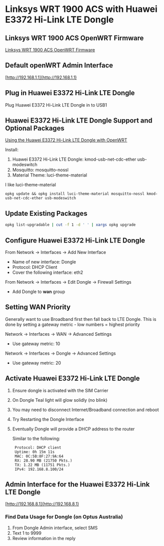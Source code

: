 # Linksys WRT 1900 ACS with Huawei E3372 Hi-Link LTE Dongle

## Linksys WRT 1900 ACS OpenWRT Firmware

[Linksys WRT 1900 ACS OpenWRT Firmware](https://openwrt.org/toh/views/toh_fwdownload?dataflt%5BModel*%7E%5D=wrt1900acs)

## Default openWRT Admin Interface

[http://192.168.1.1](http://192.168.1.1)

## Plug in Huawei E3372 Hi-Link LTE Dongle

Plug Huawei E3372 Hi-Link LTE Dongle in to USB1

## Huawei E3372 Hi-Link LTE Dongle Support and Optional Packages

[Using the Huawei E3372 Hi-Link LTE Dongle with OpenWRT](https://protyposis.net/blog/using-the-huawei-e3372-hi-link-lte-dongle-with-openwrt)

Install:

1. Huawei E3372 Hi-Link LTE Dongle: kmod-usb-net-cdc-ether usb-modeswitch
2. Mosquitto: mosquitto-nossl
3. Material Theme: luci-theme-material

I like luci-theme-material

```
opkg update && opkg install luci-theme-material mosquitto-nossl kmod-usb-net-cdc-ether usb-modeswitch

```

## Update Existing Packages

```bash
opkg list-upgradable | cut -f 1 -d ' ' | xargs opkg upgrade
```

## Configure Huawei E3372 Hi-Link LTE Dongle

From Network -> Interfaces -> Add New Interface

- Name of new interface: Dongle
- Protocol: DHCP Client
- Cover the following interface: eth2

From Network -> Interfaces -> Edit Dongle -> Firewall Settings

- Add Dongle to **wan** group

## Setting WAN Priority

Generally want to use Broadband first then fall back to LTE Dongle. This is done by setting a gateway metric - low numbers = highest priority

Network -> Interfaces -> WAN -> Advanced Settings

- Use gateway metric: 10

Network -> Interfaces -> Dongle -> Advanced Settings

- Use gateway metric: 20

## Activate Huawei E3372 Hi-Link LTE Dongle

1. Ensure dongle is activated with the SIM Carrier
2. On Dongle Teal light will glow solidly (no blink)
3. You may need to disconnect Internet/Broadband connection and reboot
4. Try Restarting the Dongle Interface
5. Eventually Dongle will provide a DHCP address to the router

    Similar to the following:

        Protocol: DHCP client
        Uptime: 0h 15m 11s
        MAC: 0C:5B:8F:27:9A:64
        RX: 28.90 MB (21750 Pkts.)
        TX: 1.22 MB (11751 Pkts.)
        IPv4: 192.168.8.100/24

## Admin Interface for the Huawei E3372 Hi-Link LTE Dongle

[http://192.168.8.1](http://192.168.8.1)

### Find Data Usage for Dongle (on Optus Australia)

1. From Dongle Admin interface, select SMS
2. Text 1 to 9999
3. Review information in the reply
